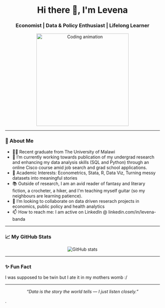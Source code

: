 ## <!-- Header -->
<h1 align="center">Hi there 👋, I'm Levena</h1>
<h3 align="center">Economist | Data & Policy Enthusiast | Lifelong Learner</h3>

<!-- Animated GIF or Banner -->
<p align="center">
  <img src="https://th.bing.com/th/id/R.ebc4e58c7cf2c1750dd11cf1b21bb95b?rik=lgDS6UJr48GNrA&pid=ImgRaw&r=0" width="300" alt="Coding animation">
</p>

---

### 🚀 About Me
- 👩‍🎓 Recent graduate from The University of Malawi
- 🔭 I’m currently working towards publication of my undergrad research and enhancing my data analysis skills (SQL and Python) through an online Cisco course amid job search and grad school applications.
- 🌱 Academic Interests: Econometrics, Stata, R, Data Viz, Turning messy datasets into meaningful stories
- 📚 Outside of research, I am an avid reader of fantasy and literary fiction, a crocheter, a hiker, and I'm teaching myself guitar (so my  neighbours are learning patience).
- 👯 I’m looking to collaborate on data driven reserach projects in economics, public policy and health analytics
- 📫 How to reach me: I am active on LinkedIn @ linkedin.com/in/levena-banda

---

### 📈 My GitHub Stats
<p align="center">
  <img src="https://github-readme-stats.vercel.app/api?username=Levena-Nthanda&show_icons=true&theme=radical" alt="GitHub stats" />
</p>

---

### ✨ Fun Fact
I was supposed to be twin but I ate it in my mothers womb :/

---

<p align="center">
  <i>“Data is the story the world tells — I just listen closely.”</i>
</p>.

